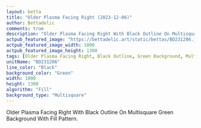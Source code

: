 ```yaml
---
layout: betta
title: "Older Plasma Facing Right (2023-12-06)"
author: Bettadelic
comments: true
description: "Older Plasma Facing Right With Black Outline On Multisquare Green Background With Fill Pattern."
actpub_featured_image: "https://bettadelic.art/static/bettas/BD231206.jpg"
actpub_featured_image_width: 1800
actpub_featured_image_height: 1300
tags: [Older Plasma Facing Right, Black Outline, Green Background, Multisquare Background Pattern, Fill Pattern, December 2023]
unitName: "BD231206"
line_color: "Black"
background_color: "Green"
width: 1800
height: 1300
algorithm: "Fill"
background_type: "Multisquare"
---
```


Older Plasma Facing Right With Black Outline On Multisquare Green Background With Fill Pattern.
